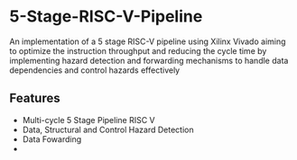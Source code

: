 # 5-Stage-RISC-V-Pipeline
An implementation of a 5 stage RISC-V pipeline using Xilinx Vivado aiming to optimize the instruction throughput and reducing the cycle time by implementing hazard detection and forwarding mechanisms to handle data dependencies and control hazards effectively

## Features
- Multi-cycle 5 Stage Pipeline RISC V 
- Data, Structural and Control Hazard Detection
- Data Fowarding
- 
